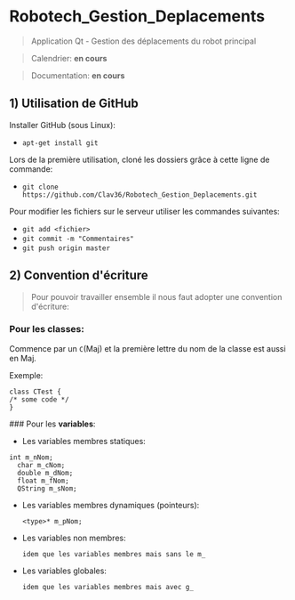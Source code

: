 # Robotech_Gestion_Deplacements
> Application Qt - Gestion des déplacements du robot principal

> Calendrier: **en cours**

> Documentation: **en cours**

## 1) Utilisation de GitHub

Installer GitHub (sous Linux):

- `apt-get install git`

Lors de la première utilisation, cloné les dossiers grâce à cette ligne de commande:

- `git clone https://github.com/Clav36/Robotech_Gestion_Deplacements.git`
  
Pour modifier les fichiers sur le serveur utiliser les commandes suivantes:

- `git add <fichier>`
- `git commit -m "Commentaires"`
- `git push origin master`
  
## 2) Convention d'écriture

> Pour pouvoir travailler ensemble il nous faut adopter une convention d'écriture:

### Pour les **classes**: 

Commence par un `C`(Maj) et la première lettre du nom de la classe est aussi en Maj. 

Exemple:

<pre><code>class CTest {
/* some code */
}</code></pre>


### Pour les **variables**:
- Les variables membres statiques:
<pre><code>int m_nNom;
  char m_cNom;
  double m_dNom;
  float m_fNom;
  QString m_sNom;
</code></pre>

- Les variables membres dynamiques (pointeurs):

  `<type>* m_pNom;`

- Les variables non membres:
  
  `idem que les variables membres mais sans le m_`
  
- Les variables globales:

  `idem que les variables membres mais avec g_`


  




